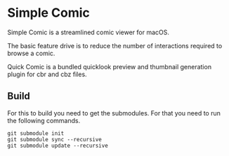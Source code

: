 # Simple Comic
Simple Comic is a streamlined comic viewer for macOS.

The basic feature drive is to reduce the number of interactions required to browse a comic.

Quick Comic is a bundled quicklook preview and thumbnail generation plugin for cbr and cbz files.

## Build

For this to build you need to get the submodules. For that you need to run the following commands.

```
git submodule init
git submodule sync --recursive
git submodule update --recursive
```
